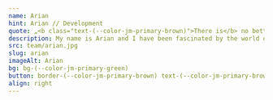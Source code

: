 ```yaml
---
name: Arian
hint: Arian // Development
quote: „<b class="text-(--color-jm-primary-brown)">There is</b> no better beauty than <b>the Intellect.</b>“
description: My name is Arian and I have been fascinated by the world of technology since I was young. I completed my training as an IT specialist in Hanover and since then I have been intensively involved in the development and programming of applications, IoT systems and Raspberry Pi. Developing intelligent solutions and programming innovative applications is my passion. My drive is the deep understanding and beauty of the intellect, because I firmly believe that ‘there is no better beauty than the intellect’. At JOTT.MEDIA, I use my knowledge to drive forward pioneering projects and master technical challenges.
src: team/arian.jpg
slug: arian
imageAlt: Arian
bg: bg-(--color-jm-primary-green)
button: border-(--color-jm-primary-brown) text-(--color-jm-primary-brown) bg-(--color-jm-primary-green)
align: right
---
```

